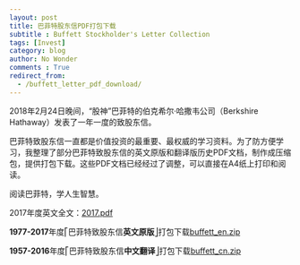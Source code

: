 ```yaml
---
layout: post
title: 巴菲特股东信PDF打包下载
subtitle : Buffett Stockholder's Letter Collection
tags: [Invest]
category: blog
author: No Wonder
comments : True
redirect_from:
  - /buffett_letter_pdf_download/
---
```


2018年2月24日晚间，“股神”巴菲特的伯克希尔·哈撒韦公司（Berkshire Hathaway）发表了一年一度的致股东信。

巴菲特致股东信一直都是价值投资的最重要、最权威的学习资料。为了防方便学习，我整理了部分巴菲特致股东信的英文原版和翻译版历史PDF文档，制作成压缩包，提供打包下载。这些PDF文档已经经过了调整，可以直接在A4纸上打印和阅读。

阅读巴菲特，学人生智慧。

2017年度英文全文：[2017.pdf](https://9thspace.ctfile.com/fs/16771313-239058379 "https://9thspace.ctfile.com/fs/16771313-239058379")

**1977-2017**年度⎡巴菲特致股东信**英文原版**⎦打包下载[buffett_en.zip](https://9thspace.ctfile.com/fs/16771313-239058428)

**1957-2016**年度⎡巴菲特致股东信**中文翻译**⎦打包下载[buffett_cn.zip](https://9thspace.ctfile.com/fs/16771313-238908367)